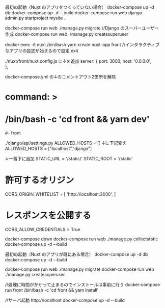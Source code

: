 最初の起動（Nuxt のアプリをつくっていない場合）
docker-compose up -d db
docker-compose up -d --build
docker-compose run web django-admin.py startproject mysite .

docker-compose run web ./manage.py migrate
//Django のスーパーユーザー作成
docker-compose run web ./manage.py createsuperuser

docker exec -it nuxt /bin/bash
yarn create nuxt-app front
//インタラクティブなアプリの設定が始まるので設定
exit

./nuxt/front/nuxt.config.js
に↓を追加
  server: {
    port: 3000,
    host: '0.0.0.0',  
  },

docker-compose.yml
の↓のコメントアウト2箇所を解除
# command: >
#   /bin/bash -c 'cd front && yarn dev'

#- front

./django/api/settings.py
ALLOWED_HOSTS = []
↓に下記変え
ALLOWED_HOSTS = ["localhost","django"]

↓一番下に追加
STATIC_URL = '/static/'
STATIC_ROOT = '/static'

# 許可するオリジン
CORS_ORIGIN_WHITELIST = [
    'http://localhost:3000',
]
# レスポンスを公開する
CORS_ALLOW_CREDENTIALS = True

docker-compose down
docker-compose run web ./manage.py collectstatic
docker-compose up -d --build


最初の起動（Nuxt のアプリが既にある場合）
docker-compose up -d db
docker-compose up -d --build

docker-compose run web ./manage.py migrate
docker-compose run web ./manage.py createsuperuser

//処理に時間がかかって止まるのでインストールは事前に行う
docker-compose run front /bin/bash -c 'cd front && yarn install'

//サーバ起動 http://localhost
docker-compose up -d --build